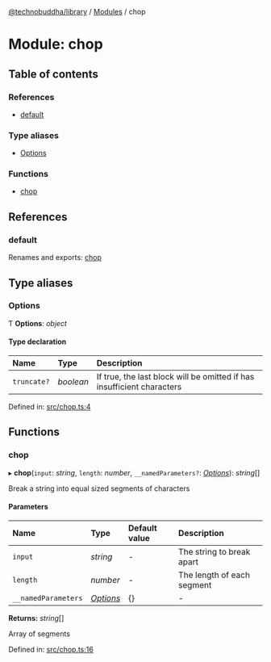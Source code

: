 [@technobuddha/library](../../README.md) / [Modules](../Modules.md) / chop

# Module: chop

## Table of contents

### References

- [default](chop.md#default)

### Type aliases

- [Options](chop.md#options)

### Functions

- [chop](chop.md#chop)

## References

### default

Renames and exports: [chop](chop.md#chop)

## Type aliases

### Options

Ƭ **Options**: *object*

#### Type declaration

| Name | Type | Description |
| :------ | :------ | :------ |
| `truncate?` | *boolean* | If true, the last block will be omitted if has insufficient characters |

Defined in: [src/chop.ts:4](https://github.com/technobuddha/hill.software/blob/65b5e5d/packages/library/src/chop.ts#L4)

## Functions

### chop

▸ **chop**(`input`: *string*, `length`: *number*, `__namedParameters?`: [*Options*](chop.md#options)): *string*[]

Break a string into equal sized segments of characters

#### Parameters

| Name | Type | Default value | Description |
| :------ | :------ | :------ | :------ |
| `input` | *string* | - | The string to break apart |
| `length` | *number* | - | The length of each segment |
| `__namedParameters` | [*Options*](chop.md#options) | {} | - |

**Returns:** *string*[]

Array of segments

Defined in: [src/chop.ts:16](https://github.com/technobuddha/hill.software/blob/65b5e5d/packages/library/src/chop.ts#L16)
